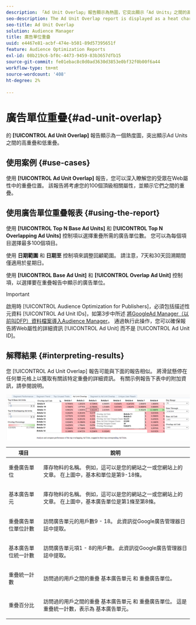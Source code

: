 ```yaml
---
description: 「Ad Unit Overlap」報告顯示為熱圖，它突出顯示「Ad Units」之間的高和低重疊。
seo-description: The Ad Unit Overlap report is displayed as a heat chart that highlights high and low overlaps between your Ad Units.
seo-title: Ad Unit Overlap
solution: Audience Manager
title: 廣告單位重疊
uuid: e4467e81-acbf-474e-b501-89d57395651f
feature: Audience Optimization Reports
exl-id: 08b219c6-bf0c-4473-9459-83b3657dfb15
source-git-commit: fe01ebac8c0d0ad3630d3853e0bf32f0b00f6a44
workflow-type: tm+mt
source-wordcount: '408'
ht-degree: 2%

---
```


# 廣告單位重疊{#ad-unit-overlap}

的 **[!UICONTROL Ad Unit Overlap]** 報告顯示為一個熱度圖，突出顯示Ad Units之間的高重疊和低重疊。

## 使用案例 {#use-cases}

使用 **[!UICONTROL Ad Unit Overlap]** 報告，您可以深入瞭解您的受眾在Web屬性中的重疊位置。 該報告將考慮您的100個頂級相關屬性，並顯示它們之間的重疊。

## 使用廣告單位重疊報表 {#using-the-report}

使用 **[!UICONTROL Top N Base Ad Units]** 和 **[!UICONTROL Top N Overlapping Ad Units]** 控制項以選擇重疊所需的廣告單位數。 您可以為每個項目選擇最多100個項目。

使用 **日期範圍** 和 **日期至** 控制項來調整回顧範圍。 請注意，7天和30天回溯期間僅適用於星期日。

使用 **[!UICONTROL Base Ad Unit]** 和 **[!UICONTROL Overlap Ad Unit]** 控制項，以選擇要在重疊報告中顯示的廣告單位。

>[!IMPORTANT]
>
>啟用時 [!UICONTROL Audience Optimization for Publishers]，必須包括描述性元資料 [!UICONTROL Ad Unit IDs]，如第3步中所述 [將GoogleAd Manager（以前叫DFP）資料檔案導入Audience Manager](../../../reporting/audience-optimization-reports/aor-publishers/import-dfp.md)。 通過執行此操作，您可以確保報告將Web屬性的詳細資訊 [!UICONTROL Ad Unit] 而不是 [!UICONTROL Ad Unit ID]。

## 解釋結果 {#interpreting-results}

您 [!UICONTROL Ad Unit Overlap] 報告可能與下面的報告相似。 將滑鼠懸停在任何單元格上以獲取有關該特定重疊的詳細資訊。 有關示例報告下表中的附加資訊，請參閱說明。

![](assets/publisher_ad_unit_overlap.png)

<table id="table_22340F45B1B94D3796174CB30A60E212"> 
 <thead> 
  <tr> 
   <th colname="col1" class="entry"> 項目 </th> 
   <th colname="col2" class="entry"> 說明 </th> 
  </tr>
 </thead>
 <tbody> 
  <tr> 
   <td colname="col1"> <p><span class="wintitle"> 重疊廣告單位</span> </p> </td> 
   <td colname="col2"> <p>庫存物料的名稱。 例如，這可以是您的網站之一或您網站上的文章。 在上圖中，基本和單位是第9-18條。 </p> </td> 
  </tr> 
  <tr> 
   <td colname="col1"> <p><span class="wintitle"> 基本廣告單元</span> </p> </td> 
   <td colname="col2"> <p>庫存物料的名稱。 例如，這可以是您的網站之一或您網站上的文章。 在上圖中，基本廣告單位是第1條至第8條。 </p> </td> 
  </tr> 
  <tr> 
   <td colname="col1"> <p><span class="wintitle"> 重疊廣告單位單位計數</span> </p> </td> 
   <td colname="col2"> <p>訪問廣告單元的用戶數9 - 18。 此資訊從Google廣告管理器日誌中提取。 </p> </td> 
  </tr> 
  <tr> 
   <td colname="col1"> <p><span class="wintitle"> 基本廣告單位統一計數</span> </p> </td> 
   <td colname="col2"> <p>訪問廣告單元項1 - 8的用戶數。 此資訊從Google廣告管理器日誌中提取。 </p> </td> 
  </tr> 
  <tr> 
   <td colname="col1"> <p><span class="wintitle"> 重疊統一計數</span> </p> </td> 
   <td colname="col2"> <p>訪問過的用戶之間的重疊 <span class="wintitle"> 基本廣告單元</span> 和 <span class="wintitle"> 重疊廣告單位</span>。 </p> </td> 
  </tr> 
  <tr> 
   <td colname="col1"> <p><span class="wintitle"> 重疊百分比</span> </p> </td> 
   <td colname="col2"> <p>訪問過的用戶之間的重疊 <span class="wintitle"> 基本廣告單元</span> 和 <span class="wintitle"> 重疊廣告單位</span>。 這是 <span class="wintitle"> 重疊統一計數</span>，表示為 <span class="wintitle"> 基本廣告單元</span>。 </p> </td> 
  </tr> 
 </tbody> 
</table>

